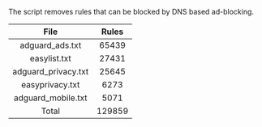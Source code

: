 The script removes rules that can be blocked by DNS based ad-blocking.


| File | Rules |
|:----:|:-----:|
| adguard_ads.txt | 65439 |
| easylist.txt | 27431 |
| adguard_privacy.txt | 25645 |
| easyprivacy.txt | 6273 |
| adguard_mobile.txt | 5071 |
| Total | 129859 |